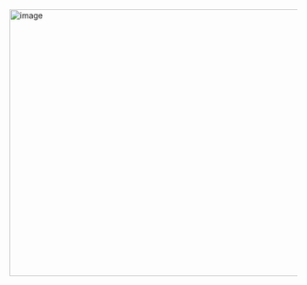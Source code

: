 
<img width="886" height="467" alt="image" src="https://github.com/user-attachments/assets/7d9babc4-02b8-42fd-a3d0-a96cf7074e6f" />
